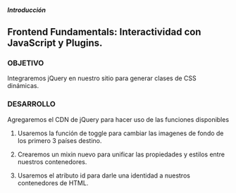 ##### Introducción
## Frontend Fundamentals: Interactividad con JavaScript y Plugins.

### OBJETIVO

Integraremos jQuery en nuestro sitio para generar clases de CSS dinámicas.

### DESARROLLO

Agregaremos el CDN de jQuery para hacer uso de las funciones disponibles

1. Usaremos la función de toggle para cambiar las imagenes de fondo de los primero 3 países destino.

2. Crearemos un mixin nuevo para unificar las propiedades y estilos entre nuestros contenedores.

3. Usaremos el atributo id para darle una identidad a nuestros contenedores de HTML.
